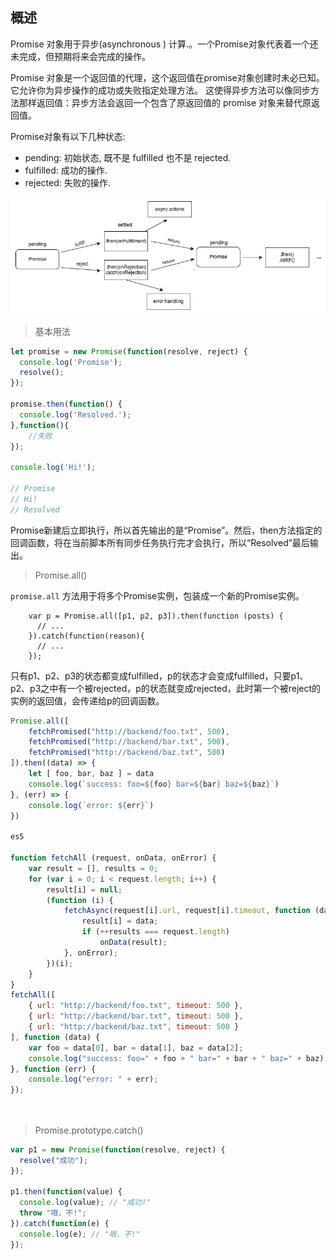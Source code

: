 ## 概述 ##
Promise 对象用于异步(asynchronous ) 计算.。一个Promise对象代表着一个还未完成，但预期将来会完成的操作。

Promise 对象是一个返回值的代理，这个返回值在promise对象创建时未必已知。它允许你为异步操作的成功或失败指定处理方法。 这使得异步方法可以像同步方法那样返回值：异步方法会返回一个包含了原返回值的 promise 对象来替代原返回值。


Promise对象有以下几种状态:

- pending: 初始状态, 既不是 fulfilled 也不是 rejected.
- fulfilled: 成功的操作.
- rejected: 失败的操作.

![GitHub](https://github.com/Amy1989/es6/blob/master/promises.png "GitHub,Social Coding")


> 基本用法

```js
let promise = new Promise(function(resolve, reject) {
  console.log('Promise');
  resolve();
});

promise.then(function() {
  console.log('Resolved.');
},function(){
	//失败
});

console.log('Hi!');

// Promise
// Hi!
// Resolved


```


Promise新建后立即执行，所以首先输出的是“Promise”。然后，then方法指定的回调函数，将在当前脚本所有同步任务执行完才会执行，所以“Resolved”最后输出。

>Promise.all()

`promise.all` 方法用于将多个Promise实例，包装成一个新的Promise实例。
    
        var p = Promise.all([p1, p2, p3]).then(function (posts) {
	      // ...
	    }).catch(function(reason){
	      // ...
	    });
	
只有p1、p2、p3的状态都变成fulfilled，p的状态才会变成fulfilled，只要p1、p2、p3之中有一个被rejected，p的状态就变成rejected，此时第一个被reject的实例的返回值，会传递给p的回调函数。

```js
Promise.all([
    fetchPromised("http://backend/foo.txt", 500),
    fetchPromised("http://backend/bar.txt", 500),
    fetchPromised("http://backend/baz.txt", 500)
]).then((data) => {
    let [ foo, bar, baz ] = data
    console.log(`success: foo=${foo} bar=${bar} baz=${baz}`)
}, (err) => {
    console.log(`error: ${err}`)
})

es5

function fetchAll (request, onData, onError) {
    var result = [], results = 0;
    for (var i = 0; i < request.length; i++) {
        result[i] = null;
        (function (i) {
            fetchAsync(request[i].url, request[i].timeout, function (data) {
                result[i] = data;
                if (++results === request.length)
                    onData(result);
            }, onError);
        })(i);
    }
}
fetchAll([
    { url: "http://backend/foo.txt", timeout: 500 },
    { url: "http://backend/bar.txt", timeout: 500 },
    { url: "http://backend/baz.txt", timeout: 500 }
], function (data) {
    var foo = data[0], bar = data[1], baz = data[2];
    console.log("success: foo=" + foo + " bar=" + bar + " baz=" + baz);
}, function (err) {
    console.log("error: " + err);
});

	
```
> Promise.prototype.catch()

```js
var p1 = new Promise(function(resolve, reject) {
  resolve("成功");
});

p1.then(function(value) {
  console.log(value); // "成功!"
  throw "哦，不!";
}).catch(function(e) {
  console.log(e); // "哦，不!"
});
```










